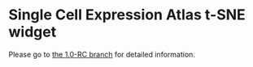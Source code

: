 # Single Cell Expression Atlas t-SNE widget

Please go to [the 1.0-RC branch](https://github.com/ebi-gene-expression-group/scxa-tsne-widget/tree/1.0-rc1) for detailed information.
